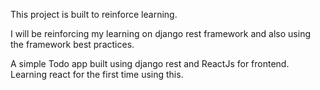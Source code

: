 This project is built to reinforce learning.

I will be reinforcing my learning on django rest framework and also using the framework best practices.

A simple Todo app built using django rest and ReactJs for frontend. Learning react for the first time using this.

